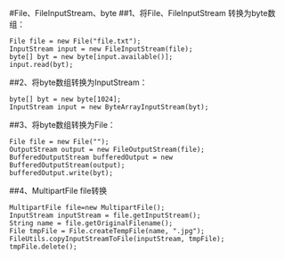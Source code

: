 #File、FileInputStream、byte
##1、将File、FileInputStream 转换为byte数组：
```
File file = new File("file.txt");
InputStream input = new FileInputStream(file);
byte[] byt = new byte[input.available()];
input.read(byt);
```
##2、将byte数组转换为InputStream：
```
byte[] byt = new byte[1024];
InputStream input = new ByteArrayInputStream(byt);
```
##3、将byte数组转换为File：
```
File file = new File("");
OutputStream output = new FileOutputStream(file);
BufferedOutputStream bufferedOutput = new BufferedOutputStream(output);
bufferedOutput.write(byt);
```
##4、MultipartFile file转换
```
MultipartFile file=new MultipartFile();
InputStream inputStream = file.getInputStream();
String name = file.getOriginalFilename();
File tmpFile = File.createTempFile(name, ".jpg");
FileUtils.copyInputStreamToFile(inputStream, tmpFile);
tmpFile.delete();
```
